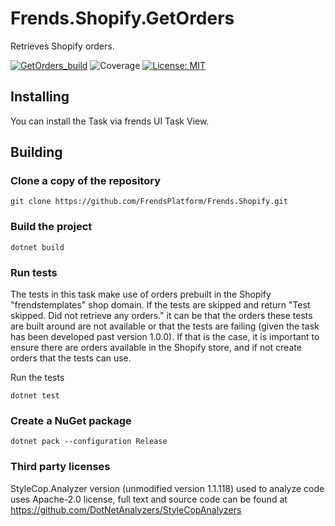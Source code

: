 # Frends.Shopify.GetOrders

Retrieves Shopify orders.

[![GetOrders_build](https://github.com/FrendsPlatform/Frends.Shopify/actions/workflows/GetOrders_build_and_test_on_main.yml/badge.svg)](https://github.com/FrendsPlatform/Frends.Shopify/actions/workflows/GetOrders_build_and_test_on_main.yml)
![Coverage](https://app-github-custom-badges.azurewebsites.net/Badge?key=FrendsPlatform/Frends.Shopify/Frends.Shopify.GetOrders|main)
[![License: MIT](https://img.shields.io/badge/License-MIT-green.svg)](https://opensource.org/licenses/MIT)

## Installing

You can install the Task via frends UI Task View.

## Building

### Clone a copy of the repository

`git clone https://github.com/FrendsPlatform/Frends.Shopify.git`

### Build the project

`dotnet build`

### Run tests

The tests in this task make use of orders prebuilt in the Shopify "frendstemplates" shop domain.
If the tests are skipped and return "Test skipped. Did not retrieve any orders." it can be that the orders these tests are built around are not available
or that the tests are failing (given the task has been developed past version 1.0.0). If that is the case, it is important to ensure there are orders available in the Shopify store,
and if not create orders that the tests can use. 

Run the tests

`dotnet test`

### Create a NuGet package

`dotnet pack --configuration Release`

### Third party licenses

StyleCop.Analyzer version (unmodified version 1.1.118) used to analyze code uses Apache-2.0 license, full text and
source code can be found at https://github.com/DotNetAnalyzers/StyleCopAnalyzers
